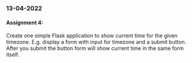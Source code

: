 ### 13-04-2022
#### Assignment 4:
Create one simple Flask application to show current time for the given timezone. E.g. display a form with input for timezone and a submit button. After you submit the button form will show current time in the same form itself.